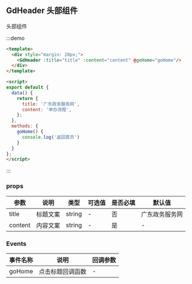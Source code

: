 ## GdHeader 头部组件

头部组件

:::demo

```html
<template>
  <div style="margin: 20px;">
    <GdHeader :title="title" :content="content" @goHome="goHome"/>
  </div>
</template>

<script>
export default {
  data() {
    return {
      title: '广东政务服务网',
      content: '申办流程',
    };
  },
  methods: {
    goHome() {
      console.log('返回首页')
    }
  }
};
</script>

```

:::

### props

| 参数      | 说明          | 类型      | 可选值     | 是否必填  | 默认值  |
|---------- |-------------- |---------- |--------  |-------- |-------- |
| title   | 标题文案 | string | - | 否 | 广东政务服务网 |
| content   | 内容文案 | string | - | 是 | - |

### Events

| 事件名称      | 说明    | 回调参数      |
|---------- |-------- |---------- |
| goHome  | 点击标题回调函数 | - |
